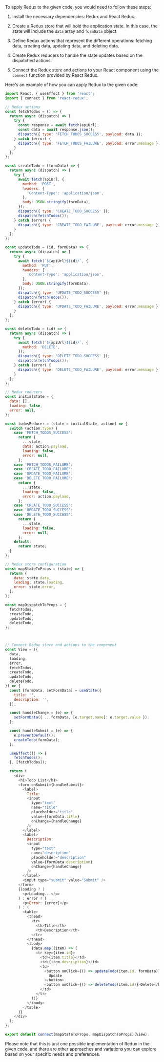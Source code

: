 To apply Redux to the given code, you would need to follow these steps:

1. Install the necessary dependencies: Redux and React Redux.

2. Create a Redux store that will hold the application state. In this case, the state will include the `data` array and `formData` object.

3. Define Redux actions that represent the different operations: fetching data, creating data, updating data, and deleting data.

4. Create Redux reducers to handle the state updates based on the dispatched actions.

5. Connect the Redux store and actions to your React component using the `connect` function provided by React Redux.

Here's an example of how you can apply Redux to the given code:

```javascript
import React, { useEffect } from 'react';
import { connect } from 'react-redux';

// Redux actions
const fetchTodos = () => {
  return async (dispatch) => {
    try {
      const response = await fetch(apiUrl);
      const data = await response.json();
      dispatch({ type: 'FETCH_TODOS_SUCCESS', payload: data });
    } catch (error) {
      dispatch({ type: 'FETCH_TODOS_FAILURE', payload: error.message });
    }
  };
};

const createTodo = (formData) => {
  return async (dispatch) => {
    try {
      await fetch(apiUrl, {
        method: 'POST',
        headers: {
          'Content-Type': 'application/json',
        },
        body: JSON.stringify(formData),
      });
      dispatch({ type: 'CREATE_TODO_SUCCESS' });
      dispatch(fetchTodos());
    } catch (error) {
      dispatch({ type: 'CREATE_TODO_FAILURE', payload: error.message });
    }
  };
};

const updateTodo = (id, formData) => {
  return async (dispatch) => {
    try {
      await fetch(`${apiUrl}${id}/`, {
        method: 'PUT',
        headers: {
          'Content-Type': 'application/json',
        },
        body: JSON.stringify(formData),
      });
      dispatch({ type: 'UPDATE_TODO_SUCCESS' });
      dispatch(fetchTodos());
    } catch (error) {
      dispatch({ type: 'UPDATE_TODO_FAILURE', payload: error.message });
    }
  };
};

const deleteTodo = (id) => {
  return async (dispatch) => {
    try {
      await fetch(`${apiUrl}${id}/`, {
        method: 'DELETE',
      });
      dispatch({ type: 'DELETE_TODO_SUCCESS' });
      dispatch(fetchTodos());
    } catch (error) {
      dispatch({ type: 'DELETE_TODO_FAILURE', payload: error.message });
    }
  };
};

// Redux reducers
const initialState = {
  data: [],
  loading: false,
  error: null,
};

const todosReducer = (state = initialState, action) => {
  switch (action.type) {
    case 'FETCH_TODOS_SUCCESS':
      return {
        ...state,
        data: action.payload,
        loading: false,
        error: null,
      };
    case 'FETCH_TODOS_FAILURE':
    case 'CREATE_TODO_FAILURE':
    case 'UPDATE_TODO_FAILURE':
    case 'DELETE_TODO_FAILURE':
      return {
        ...state,
        loading: false,
        error: action.payload,
      };
    case 'CREATE_TODO_SUCCESS':
    case 'UPDATE_TODO_SUCCESS':
    case 'DELETE_TODO_SUCCESS':
      return {
        ...state,
        loading: false,
        error: null,
      };
    default:
      return state;
  }
};

// Redux store configuration
const mapStateToProps = (state) => {
  return {
    data: state.data,
    loading: state.loading,
    error: state.error,
  };
};

const mapDispatchToProps = {
  fetchTodos,
  createTodo,
  updateTodo,
  deleteTodo,
};



// Connect Redux store and actions to the component
const View = ({
  data,
  loading,
  error,
  fetchTodos,
  createTodo,
  updateTodo,
  deleteTodo,
}) => {
  const [formData, setFormData] = useState({
    title: '',
    description: '',
  });

  const handleChange = (e) => {
    setFormData({ ...formData, [e.target.name]: e.target.value });
  };

  const handleSubmit = (e) => {
    e.preventDefault();
    createTodo(formData);
  };

  useEffect(() => {
    fetchTodos();
  }, [fetchTodos]);

  return (
    <div>
      <h1>Todo List</h1>
      <form onSubmit={handleSubmit}>
        <label>
          Title:
          <input
            type="text"
            name="title"
            placeholder="title"
            value={formData.title}
            onChange={handleChange}
          />
        </label>
        <label>
          Description:
          <input
            type="text"
            name="description"
            placeholder="description"
            value={formData.description}
            onChange={handleChange}
          />
        </label>
        <input type="submit" value="Submit" />
      </form>
      {loading ? (
        <p>Loading...</p>
      ) : error ? (
        <p>Error: {error}</p>
      ) : (
        <table>
          <thead>
            <tr>
              <th>Title</th>
              <th>Description</th>
            </tr>
          </thead>
          <tbody>
            {data.map((item) => (
              <tr key={item.id}>
                <td>{item.title}</td>
                <td>{item.description}</td>
                <td>
                  <button onClick={() => updateTodo(item.id, formData)}>
                    Update
                  </button>
                  <button onClick={() => deleteTodo(item.id)}>Delete</button>
                </td>
              </tr>
            ))}
          </tbody>
        </table>
      )}
    </div>
  );
};

export default connect(mapStateToProps, mapDispatchToProps)(View);
```

Please note that this is just one possible implementation of Redux in the given code, and there are other approaches and variations you can explore based on your specific needs and preferences.